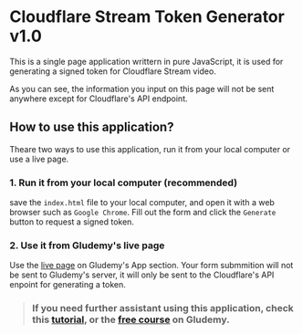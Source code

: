 # Cloudflare Stream Token Generator v1.0

This is a single page application writtern in pure JavaScript, it is used for generating a signed token for Cloudflare Stream video.

As you can see, the information you input on this page will not be sent anywhere except for Cloudflare's API endpoint.

## How to use this application?

Theare two ways to use this application, run it from your local computer or use a live page.

### 1. Run it from your local computer (recommended)
save the `index.html` file to your local computer, and open it with a web browser such as `Google Chrome`. Fill out the form and click the `Generate` button to request a signed token.

### 2. Use it from Gludemy's live page

Use the [live page](https://gludemy.com/apps/geo-blocking-live) on Gludemy's App section. Your form submmition will not be sent to Gludemy's server, it will only be sent to the Cloudflare's API enpoint for generating a token.



> ### If you need further assistant using this application, check this [tutorial](https://gludemy.com/tutorials/geo-blocking-video-with-cloudflare), or the [free course](https://gludemy.com/courses/geo-blocking-video-with-cloudflare) on Gludemy.

